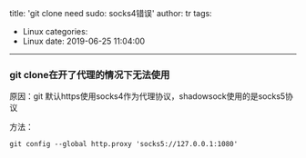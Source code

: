 title: 'git clone need sudo: socks4错误'
author: tr
tags:
  - Linux
categories:
  - Linux
date: 2019-06-25 11:04:00
---
### git clone在开了代理的情况下无法使用

原因：git 默认https使用socks4作为代理协议，shadowsock使用的是socks5协议

方法： 											
	
    git config --global http.proxy 'socks5://127.0.0.1:1080' 
